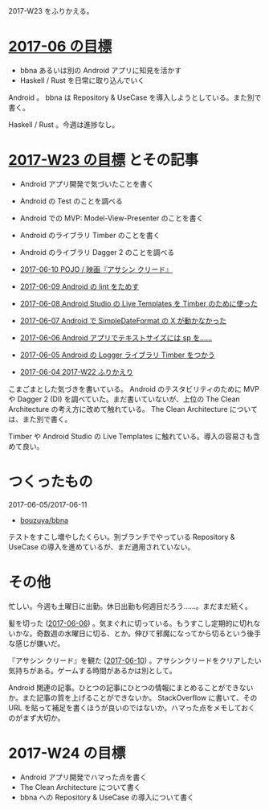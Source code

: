 2017-W23 をふりかえる。

# [2017-06 の目標][2017-05-31]

- bbna あるいは別の Android アプリに知見を活かす
- Haskell / Rust を日常に取り込んでいく

Android 。 bbna は Repository & UseCase を導入しようとしている。また別で書く。

Haskell / Rust 。今週は進捗なし。

# [2017-W23 の目標][2017-06-04] とその記事

- Android アプリ開発で気づいたことを書く
- Android の Test のことを調べる
- Android での MVP: Model-View-Presenter のことを書く
- Android のライブラリ Timber のことを書く
- Android のライブラリ Dagger 2 のことを調べる

- [2017-06-10 POJO / 映画『アサシン クリード』][2017-06-10]
- [2017-06-09 Android の lint をためす][2017-06-09]
- [2017-06-08 Android Studio の Live Templates を Timber のために使った][2017-06-08]
- [2017-06-07 Android で SimpleDateFormat の X が動かなかった][2017-06-07]
- [2017-06-06 Android アプリでテキストサイズには sp を……][2017-06-06]
- [2017-06-05 Android の Logger ライブラリ Timber をつかう][2017-06-05]
- [2017-06-04 2017-W22 ふりかえり][2017-06-04]

こまごまとした気づきを書いている。 Android のテスタビリティのために MVP や Dagger 2 (DI) を調べていた。まだ書いていないが、上位の The Clean Architecture の考え方に改めて触れている。 The Clean Architecture については、また別で書く。

Timber や Android Studio の Live Templates に触れている。導入の容易さも含めて良い。

# つくったもの

2017-06-05/2017-06-11

- [bouzuya/bbna][]

テストをすこし増やしたくらい。別ブランチでやっている Repository & UseCase の導入を進めているが、まだ適用されていない。

# その他

忙しい。今週も土曜日に出勤。休日出勤も何週目だろう……。まだまだ続く。

髪を切った ([2017-06-06][]) 。気まぐれに切っている。もうすこし定期的に切れないかな。奇数週の水曜日に切る、とか。伸びて邪魔になってから切るという後手な感じが嫌いだ。

『アサシン クリード』を観た ([2017-06-10][]) 。アサシンクリードをクリアしたい気持ちがある。ゲームする時間があるかは別として。

Android 関連の記事。ひとつの記事にひとつの情報にまとめることができないか。また記事の質を上げることができないか。 StackOverflow に書いて、その URL を貼って補足を書くほうが良いのではないか。ハマった点をメモしておくのがまず大切か。

# 2017-W24 の目標

- Android アプリ開発でハマった点を書く
- The Clean Architecture について書く
- bbna への Repository & UseCase の導入について書く

[2017-05-31]: http://blog.bouzuya.net/2017/05/31/
[2017-06-04]: http://blog.bouzuya.net/2017/06/04/
[2017-06-05]: http://blog.bouzuya.net/2017/06/05/
[2017-06-06]: http://blog.bouzuya.net/2017/06/06/
[2017-06-07]: http://blog.bouzuya.net/2017/06/07/
[2017-06-08]: http://blog.bouzuya.net/2017/06/08/
[2017-06-09]: http://blog.bouzuya.net/2017/06/09/
[2017-06-10]: http://blog.bouzuya.net/2017/06/10/
[bouzuya/bbna]: https://github.com/bouzuya/bbna

